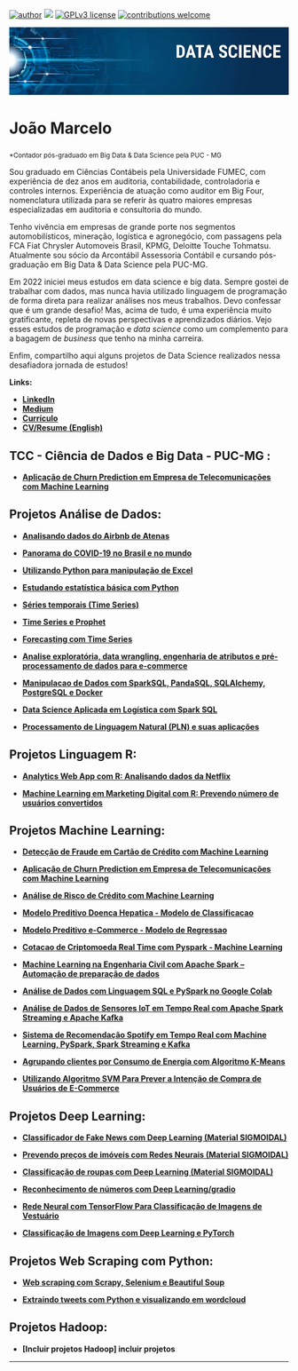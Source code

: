[![author](https://img.shields.io/badge/author-jaomarcelofc-red.svg)](https://www.linkedin.com/in/joao-marcelo-fonseca-cunha) [![](https://img.shields.io/badge/python-3.7+-blue.svg)](https://www.python.org/downloads/release/python-365/) [![GPLv3 license](https://img.shields.io/badge/License-GPLv3-blue.svg)](http://perso.crans.org/besson/LICENSE.html) [![contributions welcome](https://img.shields.io/badge/contributions-welcome-brightgreen.svg?style=flat)](https://github.com/carlosfab/data_science/issues)

<p align="center">
  <img src="banner.png" >
</p>

# João Marcelo
<sub>*Contador pós-graduado em Big Data & Data Science pela PUC - MG</sub>

Sou graduado em Ciências Contábeis pela Universidade FUMEC, com experiência de dez anos em auditoria, contabilidade, controladoria e controles internos. Experiência de atuação como auditor em Big Four, nomenclatura utilizada para se referir às quatro maiores empresas especializadas em auditoria e consultoria do mundo.

Tenho vivência em empresas de grande porte nos segmentos automobilísticos, mineração, logística e agronegócio, com passagens pela FCA Fiat Chrysler Automoveis Brasil, KPMG, Deloitte Touche Tohmatsu. Atualmente sou sócio da Arcontábil Assessoria Contábil e cursando pós-graduação em Big Data & Data Science pela PUC-MG.

Em 2022 iniciei meus estudos em data science e big data. Sempre gostei de trabalhar com dados, mas nunca havia utilizado linguagem de programação de forma direta para realizar análises nos meus trabalhos. Devo confessar que é um grande desafio! Mas, acima de tudo, é uma experiência muito gratificante, repleta de novas perspectivas e aprendizados diários. Vejo esses estudos de programação e *data science* como um complemento para a bagagem de *business* que tenho na minha carreira. 


Enfim, compartilho aqui alguns projetos de Data Science realizados nessa desafiadora jornada de estudos! 


**Links:**

* **[LinkedIn](https://www.linkedin.com/in/joão-marcelo-fonseca-cunha-097776a2/)**
* **[Medium](https://medium.com/@jmfonsecacunha)**
* **[Currículo](https://www.dropbox.com/s/0ldykjd0ok3juki/Joao_Marcelo_Curr%C3%ADculo.pdf?dl=1)**
* **[CV/Resume (English)](https://www.dropbox.com/scl/fi/alumqup0xngiyclbz2ljw/Jo-o_Marcelo_Fonseca_Cunha_-_Accountant.pdf?rlkey=3ury3s89vxdxprntld76vo29t&dl=1)**


## TCC - Ciência de Dados e Big Data - PUC-MG :

* **[Aplicação de Churn Prediction em Empresa de Telecomunicações com Machine Learning](https://github.com/joaomarcelofc/TCC_PUCMG_2022)**


## Projetos Análise de Dados:

* **[Analisando dados do Airbnb de Atenas](https://github.com/joaomarcelofc/Analisando_Dados_Airbnb_Atenas)**

* **[Panorama do COVID-19 no Brasil e no mundo](https://github.com/joaomarcelofc/Analisando_Panorama_COVID19)**

* **[Utilizando Python para manipulação de Excel](https://github.com/joaomarcelofc/Python_Manipulacao_Excel)**

* **[Estudando estatística básica com Python](https://github.com/joaomarcelofc/Estatistica_Basica_Python)**

* **[Séries temporais (Time Series)](https://github.com/joaomarcelofc/Data_Science_Time_Series/blob/main/S%C3%A9ries_Temporais_(Time_Series)_JM.ipynb)**

* **[Time Series e Prophet](https://github.com/joaomarcelofc/Data_Science_Time_Series/blob/main/Times_Series_Prophet_JM.ipynb)**

* **[Forecasting com Time Series](https://github.com/joaomarcelofc/Data_Science_Time_Series/blob/main/Forecasting_Series_Temporais_Prophet_JM.ipynb)**

* **[Analise exploratória, data wrangling, engenharia de atributos e pré-processamento de dados para e-commerce](https://github.com/joaomarcelofc/Analise_Exploratoria_Data_Wrangling_Feature_Engineering_ecommerce)**

* **[Manipulacao de Dados com SparkSQL, PandaSQL, SQLAlchemy, PostgreSQL e Docker](https://github.com/joaomarcelofc/Manipulacao_Dados_SparkSQL_PandaSQL_SQLAlchemy__PostgreSQL_Docker)**

* **[Data Science Aplicada em Logística com Spark SQL](https://github.com/joaomarcelofc/Data_Science_Logistica_SparkSQL)**

* **[Processamento de Linguagem Natural (PLN) e suas aplicações](https://github.com/joaomarcelofc/Processamento_Linguagem_Natural_PLN/blob/main/README.md)**


## Projetos Linguagem R:
* **[Analytics Web App com R: Analisando dados da Netflix](https://github.com/joaomarcelofc/Analytics_Web_App_com_R)**

* **[Machine Learning em Marketing Digital com R: Prevendo número de usuários convertidos](https://github.com/joaomarcelofc/Machine_Learning_Marketing_Digital_R)**

## Projetos Machine Learning:

* **[Detecção de Fraude em Cartão de Crédito com Machine Learning](https://github.com/joaomarcelofc/Machine_Learning_Fraude_Cartao_Credito)**

* **[Aplicação de Churn Prediction em Empresa de Telecomunicações com Machine Learning](https://github.com/joaomarcelofc/Machine_Learning_Churn_Prediction)**

* **[Análise de Risco de Crédito com Machine Learning](https://github.com/joaomarcelofc/Machine_Learning_Analise_Risco_de_Credito/blob/main/Projeto_Analise_Risco_Credito_JM_V2.ipynb)**

* **[Modelo Preditivo Doenca Hepatica - Modelo de Classificacao](https://github.com/joaomarcelofc/Modelo_Preditivo_Doenca_Hepatica_Classificacao)**

* **[Modelo Preditivo e-Commerce - Modelo de Regressao](https://github.com/joaomarcelofc/Modelo_Preditivo_eCommerce_Regressao)**

* **[Cotacao de Criptomoeda Real Time com Pyspark - Machine Learning](https://github.com/joaomarcelofc/Cotacao_Criptomoeda_Real_Time_Pyspark_Machine_Learning)**

* **[Machine Learning na Engenharia Civil com Apache Spark – Automação de preparação de dados](https://github.com/joaomarcelofc/Machine_Learning_Apache_Spark_Automacao)**

* **[Análise de Dados com Linguagem SQL e PySpark no Google Colab](https://github.com/joaomarcelofc/Analise_Dados_SQL_Pyspark_Google_Colab)**

* **[Análise de Dados de Sensores IoT em Tempo Real com Apache Spark Streaming e Apache Kafka](https://github.com/joaomarcelofc/Analise_Sensores_IoT_Real_Time_Spark_Streaming_Apache_Kafka)**

* **[Sistema de Recomendação Spotify em Tempo Real com Machine Learning, PySpark, Spark Streaming e Kafka](https://github.com/joaomarcelofc/Recomendacao_Spotify_Real_Time_MachineLearning_Pyspark_SparkStreaming_Kafka)**

* **[Agrupando clientes por Consumo de Energia com Algoritmo K-Means](https://github.com/joaomarcelofc/Agrupando_Clientes_Consumo_Energia_K-Means/blob/main/README.md)**

* **[Utilizando Algoritmo SVM Para Prever a Intenção de Compra de Usuários de E-Commerce](https://github.com/joaomarcelofc/SVM_Compra_Usuarios_E-Commerce/blob/main/README.md)**

## Projetos Deep Learning:

* **[Classificador de Fake News com Deep Learning (Material SIGMOIDAL)](https://github.com/joaomarcelofc/Deep_Learning_Fake_News)**

* **[Prevendo preços de imóveis com Redes Neurais (Material SIGMOIDAL)](https://github.com/joaomarcelofc/Deep_Learning_Preco_Imoveis)**

* **[Classificação de roupas com Deep Learning (Material SIGMOIDAL)](https://github.com/joaomarcelofc/Deep_Learning_Clothes_Classification/blob/main/Classifica%C3%A7%C3%A3o_de_Roupas_usando_Deep_Learning.ipynb)**

* **[Reconhecimento de números com Deep Learning/gradio](https://github.com/joaomarcelofc/Deep_Learning_gradio)**

* **[Rede Neural com TensorFlow Para Classificação de Imagens de Vestuário](https://github.com/joaomarcelofc/Processamento_Linguagem_Natural_PLN/blob/main/README.md)**

* **[Classificação de Imagens com Deep Learning e PyTorch](https://github.com/joaomarcelofc/Classificacao_Imagens_Deep_Learning_PyTorch/blob/main/README.md)**


## Projetos Web Scraping com Python:

* **[Web scraping com Scrapy, Selenium e Beautiful Soup](https://github.com/joaomarcelofc/webscraping)**

* **[Extraindo tweets com Python e visualizando em wordcloud](https://github.com/joaomarcelofc/Twitter_API_Python)**


## Projetos Hadoop:

* **[Incluir projetos Hadoop] incluir projetos**


----
